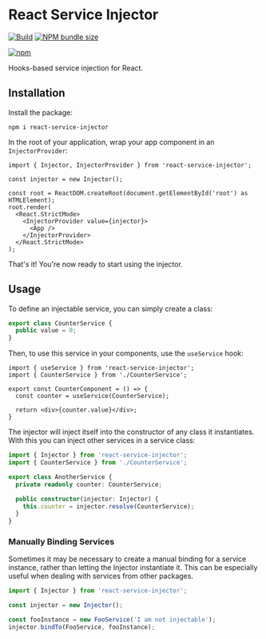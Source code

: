 # React Service Injector

[![Build](https://github.com/LucaScorpion/react-service-injector/actions/workflows/build.yml/badge.svg)](https://github.com/LucaScorpion/react-service-injector/actions/workflows/build.yml)
[![NPM bundle size](https://img.shields.io/bundlephobia/min/react-service-injector)](https://www.npmjs.com/package/react-service-injector)

[![npm](https://npmbadge.com/npm/react-service-injector)](https://www.npmjs.com/package/react-service-injector)

Hooks-based service injection for React.

## Installation

Install the package:

```shell
npm i react-service-injector
```

In the root of your application, wrap your app component in an `InjectorProvider`:

```tsx
import { Injector, InjectorProvider } from 'react-service-injector';

const injector = new Injector();

const root = ReactDOM.createRoot(document.getElementById('root') as HTMLElement);
root.render(
  <React.StrictMode>
    <InjectorProvider value={injector}>
      <App />
    </InjectorProvider>
  </React.StrictMode>
);
```

That's it!
You're now ready to start using the injector.

## Usage

To define an injectable service, you can simply create a class:

```typescript
export class CounterService {
  public value = 0;
}
```

Then, to use this service in your components, use the `useService` hook:

```tsx
import { useService } from 'react-service-injector';
import { CounterService } from './CounterService';

export const CounterComponent = () => {
  const counter = useService(CounterService);

  return <div>{counter.value}</div>;
}
```

The injector will inject itself into the constructor of any class it instantiates.
With this you can inject other services in a service class:

```typescript
import { Injector } from 'react-service-injector';
import { CounterService } from './CounterService';

export class AnotherService {
  private readonly counter: CounterService;

  public constructor(injector: Injector) {
    this.counter = injector.resolve(CounterService);
  }
}
```

### Manually Binding Services

Sometimes it may be necessary to create a manual binding for a service instance,
rather than letting the Injector instantiate it.
This can be especially useful when dealing with services from other packages.

```typescript
import { Injector } from 'react-service-injector';

const injector = new Injector();

const fooInstance = new FooService('I am not injectable');
injector.bindTo(FooService, fooInstance);
```
